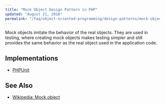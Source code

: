 ```yaml
---
title: "Mock Object Design Pattern in PHP"
updated: "August 21, 2016"
permalink: "/faq/object-oriented-programming/design-patterns/mock-object/"
---
```


Mock objects imitate the behavior of the real objects. They are used in testing,
where creating mock objects makes testing simpler and still provides the same
behavior as the real object used in the application code.

## Implementations

* [PHPUnit](https://phpunit.de/manual/current/en/test-doubles.html)

## See Also

* [Wikipedia: Mock object](https://en.wikipedia.org/wiki/Mock_object)
